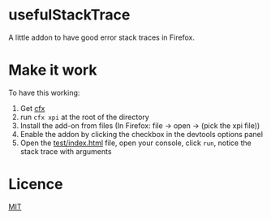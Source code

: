 # usefulStackTrace

A little addon to have good error stack traces in Firefox.

# Make it work

To have this working:

1. Get [cfx](https://addons.mozilla.org/en-US/developers/docs/sdk/latest/dev-guide/tutorials/getting-started-with-cfx.html)
1. run `cfx xpi` at the root of the directory
1. Install the add-on from files (In Firefox: file -> open -> (pick the xpi file))
1. Enable the addon by clicking the checkbox in the devtools options panel
1. Open the [test/index.html](./test/index.html) file, open your console, click `run`, notice the stack trace with arguments

# Licence

[MIT](./licence)
